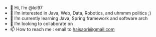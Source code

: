 - 👋 Hi, I’m @lol97
- 👀 I’m interested in Java, Web, Data, Robotics, and uhmmm politics ;)
- 🌱 I’m currently learning Java, Spring framework and software arch
- 💞️ I’m looking to collaborate on 
- 📫 How to reach me : email to haisaori@gmail.com

<!---
lol97/lol97 is a ✨ special ✨ repository because its `README.md` (this file) appears on your GitHub profile.
You can click the Preview link to take a look at your changes.
--->

